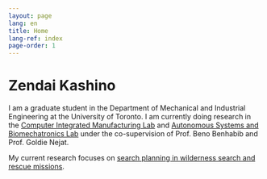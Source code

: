 ```yaml
---
layout: page
lang: en
title: Home 
lang-ref: index
page-order: 1
---
```


# Zendai Kashino

I am a graduate student in the Department of Mechanical and Industrial Engineering at the University of Toronto. I am currently doing research in the [Computer Integrated Manufacturing Lab](https://cimlab.mie.utoronto.ca/) and [Autonomous Systems and Biomechatronics Lab](http://asblab.mie.utoronto.ca/) under the co-supervision of Prof. Beno Benhabib and Prof. Goldie Nejat. 

My current research focuses on [search planning in wilderness search and rescue missions](../AutonomousWiSAR).
